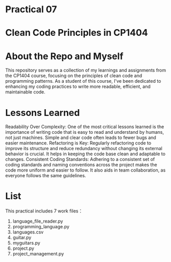 # Practical 07

# Clean Code Principles in CP1404

# About the Repo and Myself
This repository serves as a collection of my learnings and assignments from the CP1404 course, focusing on the principles of clean code and programming patterns. As a student of this course, I've been dedicated to enhancing my coding practices to write more readable, efficient, and maintainable code. 

# Lessons Learned
Readability Over Complexity: One of the most critical lessons learned is the importance of writing code that is easy to read and understand by humans, not just machines. Simple and clear code often leads to fewer bugs and easier maintenance.
Refactoring is Key: Regularly refactoring code to improve its structure and reduce redundancy without changing its external behavior is crucial. It helps in keeping the code base clean and adaptable to changes.
Consistent Coding Standards: Adhering to a consistent set of coding standards and naming conventions across the project makes the code more uniform and easier to follow. It also aids in team collaboration, as everyone follows the same guidelines.

# List
This practical includes 7 work files：
1. language_file_reader.py
2. programming_language.py
3. languages.csv
4. guitar.py
5. myguitars.py
6. project.py
7. project_management.py
